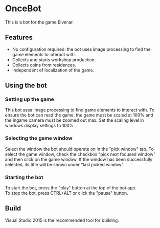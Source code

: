 # OnceBot
This is a bot for the game Elvenar.

## Features

+ No configuration required: the bot uses image processing to find the game elements to interact with.
+ Collects and starts workshop production.
+ Collects coins from residences.
+ Independent of localization of the game.

## Using the bot

### Setting up the game
This bot uses image processing to find game elements to interact with.
To ensure the bot can read the game, the game must be scaled at 100% and the ingame camera must be zoomed out max.
Set the scaling level in windows display settings to 100%.

### Selecting the game window
Select the window the bot should operate on in the "pick window" tab.
To select the game window, check the checkbox "pick next focused window" and then click on the game window.
If the window has been successfully selected, its title will be shown under "last picked window".

### Starting the bot
To start the bot, press the "play" button at the top of the bot app.
<br>
To stop the bot, press CTRL+ALT or click the "pause" button.

## Build
Visual Studio 2015 is the recommended tool for building.
